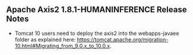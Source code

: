 Apache Axis2 1.8.1-HUMANINFERENCE Release Notes
--------------------------------

*   Tomcat 10 users need to deploy the axis2 into the webapps-javaee folder
    as explained here: https://tomcat.apache.org/migration-10.html#Migrating_from_9.0.x_to_10.0.x.
